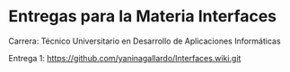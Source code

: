 # Entregas para la Materia Interfaces
Carrera: Técnico Universitario en Desarrollo de Aplicaciones Informáticas

Entrega 1: 
https://github.com/yaninagallardo/Interfaces.wiki.git 

